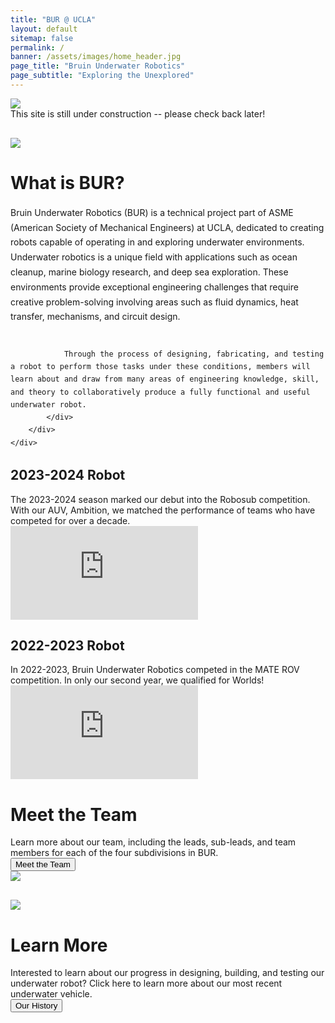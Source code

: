 ```yaml
---
title: "BUR @ UCLA"
layout: default
sitemap: false
permalink: /
banner: /assets/images/home_header.jpg
page_title: "Bruin Underwater Robotics"
page_subtitle: "Exploring the Unexplored"
---
```


<div class="bur-text-container" style="margin-bottom:30px;">
    <img class="bur-photo not-found-photo" src="{{site.base_url}}/assets/images/404.jpg">
    <div class="bur-caption">This site is still under construction -- please check back later!</div>
</div>

<div class="bur-wide-container">
    <div class="row bur-subteam-row gx-5">
        <div class="col">
            <img class="bur-photo" src="{{site.base_url}}/assets/images/underwater_2324.jpg">
        </div>
        <div class="col">
            <h1>What is BUR?</h1>
            <div class="bur-text" style="line-height:1.7">
                Bruin Underwater Robotics (BUR) is a technical project part of ASME (American Society of Mechanical Engineers) at UCLA, dedicated to creating robots capable of operating in and exploring underwater environments. Underwater robotics is a unique field with applications such as ocean cleanup, marine biology research, and deep sea exploration. These environments provide exceptional engineering challenges that require creative problem-solving involving areas such as fluid dynamics, heat transfer, mechanisms, and circuit design. <br/><br/>

                Through the process of designing, fabricating, and testing a robot to perform those tasks under these conditions, members will learn about and draw from many areas of engineering knowledge, skill, and theory to collaboratively produce a fully functional and useful underwater robot.  
            </div>
        </div>
    </div>
</div>

<div class="bur-wide-container">
    <div class="row bur-subteam-row">
        <div class="col">
            <h2>2023-2024 Robot</h2>
            <div class="bur-text">
                The 2023-2024 season marked our debut into the Robosub competition. With our AUV, Ambition, we matched the performance of teams who have competed for over a decade.
            </div>
            <iframe jsname="L5Fo6c" class="YMEQtf bur-home-video" sandbox="allow-scripts allow-popups allow-forms allow-same-origin allow-popups-to-escape-sandbox allow-downloads allow-modals allow-storage-access-by-user-activation" frameborder="0" aria-label="YouTube Video, RoboSub 2024 | Bruin Underwater Robotics Team Intro Video" src="https://www.youtube.com/embed/kqbSC0Pxigs?embed_config=%7B%22enc%22:%22AXH1eznNfRu2TFnotOF5c4TFPGn84BZDkh2m5_0lVV6qe91vOh1-_odadyqhOatzql-fRurJduZR3jguK03pObX0ipH_oG-n7cHUS6PSa-jsU4s6LsKlPl9cYlBULhM7tnFCn9RD4-_bNb_gfsMdfV2Ivv72vSSQlxJDdf-Vsp8DUrNB%22%7D&amp;errorlinks=1&amp;rct=CpcBAXH1ezm5sqdeRBTjHpI1sZSq6hIQOG-Vwgkx1d-qYix8A7eAf2VoN29ChuYURgnWKFnJgH9c3o57Vo0N5PowtqgVZGlEGpPTfpWSw2WO0362W2-AmfPv9uoEE59dZfu63Pzo8MS-dlJkx_fYLPRVmgVscRfIvSSUn_rOecf71uqJYXGcl9zCs4FWtBXHU6Jg_-4EYKnobg%3D%3D" allowfullscreen=""></iframe>
        </div>
        <div class="col">
            <h2>2022-2023 Robot</h2>
            <div class="bur-text">
                In 2022-2023, Bruin Underwater Robotics competed in the MATE ROV competition. In only our second year, we qualified for Worlds! 
            </div>
            <iframe jsname="L5Fo6c" class="YMEQtf bur-home-video" sandbox="allow-scripts allow-popups allow-forms allow-same-origin allow-popups-to-escape-sandbox allow-downloads allow-modals allow-storage-access-by-user-activation" frameborder="0" aria-label="YouTube Video, UCLA Bruin Underwater Robotics MATE ROV Qualification Video, Explorer Class 2023" src="https://www.youtube.com/embed/YQrVBxHxkXk?embed_config=%7B%22enc%22:%22AXH1eznSgRNBnkrYzS0V98NjbnJJYw1P_sQGvG8cXwd5_P7gPn9yxT6gS2nENEy9PoEJuENcJ92C-RQk9glr46K7ySpVwpIjrlsWT8K-cOZKe9tqZ9PLc_ATfEJTZbeVJn-_55UQyvSDmH_0jhqTOvk8tA6N_YQKxdbBk0k4g_aoLC0n%22%7D&amp;errorlinks=1&amp;rct=CpcBAXH1ezmqjuQSGxk6iTrXmcrXCErjq4srWNuM0k0qsAkkLhWDOImt1FWJHIFFC3_RSdpitJS7f7uJ-i-AK4Ld8H4EhfW3XorkjXYk-TH7RomqZQm1MqSl1zS7FlSiGIjlmTwDMuYXxVj0T2muCo6JpOkh2-jN6U-ZdgyagZ_Ru_KzUkF6mnLnx29fx5rhjuY6ymxQ5aa35Q%3D%3D" allowfullscreen=""></iframe>
        </div>
    </div>
</div>

<div class="bur-wide-container" style="margin-bottom:30px;">
    <div class="row bur-subteam-row">
        <div class="col">
            <h1>Meet the Team</h1>
            <div class="bur-text">
                Learn more about our team, including the leads, sub-leads, and team members for each of the four subdivisions in BUR.
            </div>
            <a href="{{site.base_url}}/members/2024-2025">
                <button class="bur-button">Meet the Team</button>
            </a>
        </div>
        <div class="col">
            <img class="bur-photo" src="{{site.base_url}}/assets/images/pool_test_2324.jpg">
        </div>
    </div>
</div>

<div class="bur-wide-container">
    <div class="row bur-subteam-row">
        <div class="col-sm-4">
            <img class="bur-photo" src="{{site.base_url}}/assets/images/bot_lab_2324.jpg">
        </div>
        <div class="col">
            <h1>Learn More</h1>
            <div class="bur-text">
                Interested to learn about our progress in designing, building, and testing our underwater robot? Click here to learn more about our most recent underwater vehicle.
            </div>
            <a href="{{site.base_url}}/history/2023-2024">
                <button class="bur-button">Our History</button>
            </a>
        </div>
    </div>
</div>
